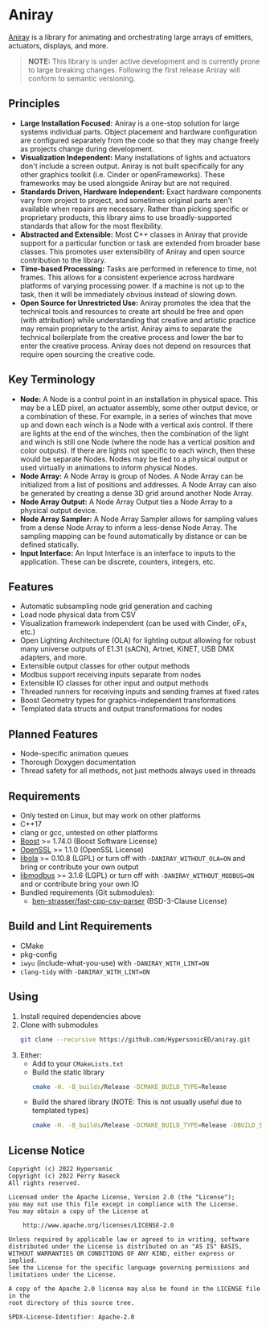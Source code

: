 Aniray
======
[Aniray](https://github.com/HypersonicED/aniray) is a library for animating and
orchestrating large arrays of emitters, actuators, displays, and more.

> **NOTE:** This library is under active development and is currently prone to
large breaking changes. Following the first release Aniray will conform to
semantic versioning.

## Principles

- **Large Installation Focused:** Aniray is a one-stop solution for large
  systems individual parts. Object placement and hardware configuration are
  configured separately from the code so that they may change freely as
  projects change during development.
- **Visualization Independent:** Many installations of lights and actuators
  don't include a screen output. Aniray is not built specifically for any other
  graphics toolkit (i.e. Cinder or openFrameworks). These frameworks may be
  used alongside Aniray but are not required.
- **Standards Driven, Hardware Independent:** Exact hardware components vary
  from project to project, and sometimes original parts aren't available when
  repairs are necessary. Rather than picking specific or proprietary products,
  this library aims to use broadly-supported standards that allow for the most
  flexibility.
- **Abstracted and Extensible:** Most C++ classes in Aniray that provide
  support for a particular function or task are extended from broader base
  classes. This promotes user extensibility of Aniray and open source
  contribution to the library.
- **Time-based Processing:** Tasks are performed in reference to time, not
  frames. This allows for a consistent experience across hardware platforms of
  varying processing power. If a machine is not up to the task, then it will be
  immediately obvious instead of slowing down.
- **Open Source for Unrestricted Use:** Aniray promotes the idea that the
  technical tools and resources to create art should be free and open (with
  attribution) while understanding that creative and artistic practice may
  remain proprietary to the artist. Aniray aims to separate the technical
  boilerplate from the creative process and lower the bar to enter the creative
  process. Aniray does not depend on resources that require open sourcing the
  creative code.

## Key Terminology
 - **Node:** A Node is a control point in an installation in physical space.
   This may be a LED pixel, an actuator assembly, some other output device, or
   a combination of these. For example, in a series of winches that move up and
   down each winch is a Node with a vertical axis control. If there are lights
   at the end of the winches, then the combination of the light and winch is
   still one Node (where the node has a vertical position and color outputs).
   If there are lights not specific to each winch, then these would be separate
   Nodes. Nodes may be tied to a physical output or used virtually in
   animations to inform physical Nodes.
 - **Node Array:** A Node Array is group of Nodes. A Node Array can be
   initialized from a list of positions and addresses. A Node Array can also be
   generated by creating a dense 3D grid around another Node Array.
 - **Node Array Output:** A Node Array Output ties a Node Array to a physical
   output device.
 - **Node Array Sampler:** A Node Array Sampler allows for sampling values from
   a dense Node Array to inform a less-dense Node Array. The sampling mapping
   can be found automatically by distance or can be defined statically.
 - **Input Interface:** An Input Interface is an interface to inputs to the
   application. These can be discrete, counters, integers, etc.

## Features

- Automatic subsampling node grid generation and caching
- Load node physical data from CSV
- Visualization framework independent (can be used with Cinder, oFx, etc.)
- Open Lighting Architecture (OLA) for lighting output allowing for robust many
  universe outputs of E1.31 (sACN), Artnet, KiNET, USB DMX adapters, and more.
- Extensible output classes for other output methods
- Modbus support receiving inputs separate from nodes
- Extensible IO classes for other input and output methods
- Threaded runners for receiving inputs and sending frames at fixed rates
- Boost Geometry types for graphics-independent transformations
- Templated data structs and output transformations for nodes

## Planned Features
 - Node-specific animation queues
 - Thorough Doxygen documentation
 - Thread safety for all methods, not just methods always used in threads

## Requirements

- Only tested on Linux, but may work on other platforms
- C++17
- clang or gcc, untested on other platforms
- [Boost](https://www.boost.org/) >= 1.74.0 (Boost Software License)
- [OpenSSL](https://www.openssl.org/) >= 1.1.0 (OpenSSL License)
- [libola](https://docs.openlighting.org/ola/doc/latest/index.html) >= 0.10.8
  (LGPL) or turn off with `-DANIRAY_WITHOUT_OLA=ON` and bring
  or contribute your own output
- [libmodbus](https://libmodbus.org/) >= 3.1.6 (LGPL) or turn off with
  `-DANIRAY_WITHOUT_MODBUS=ON` and
  or contribute bring your own IO
- Bundled requirements (Git submodules):
  - [ben-strasser/fast-cpp-csv-parser](
    https://github.com/ben-strasser/fast-cpp-csv-parser) (BSD-3-Clause License)

## Build and Lint Requirements

- CMake
- pkg-config
- `iwyu` (include-what-you-use) with `-DANIRAY_WITH_LINT=ON`
- `clang-tidy` with `-DANIRAY_WITH_LINT=ON`

## Using

1. Install required dependencies above
2. Clone with submodules
   ```bash
   git clone --recursive https://github.com/HypersonicED/aniray.git
   ```
3. Either:
   - Add to your `CMakeLists.txt`
   - Build the static library
     ```bash
     cmake -H. -B_builds/Release -DCMAKE_BUILD_TYPE=Release
     ```
   - Build the shared library (NOTE: This is not usually useful due to
     templated types)
     ```bash
     cmake -H. -B_builds/Release -DCMAKE_BUILD_TYPE=Release -DBUILD_SHARED_LIBS=ON
     ```

## License Notice

```
Copyright (c) 2022 Hypersonic
Copyright (c) 2022 Perry Naseck
All rights reserved.

Licensed under the Apache License, Version 2.0 (the "License");
you may not use this file except in compliance with the License.
You may obtain a copy of the License at

    http://www.apache.org/licenses/LICENSE-2.0

Unless required by applicable law or agreed to in writing, software
distributed under the License is distributed on an "AS IS" BASIS,
WITHOUT WARRANTIES OR CONDITIONS OF ANY KIND, either express or implied.
See the License for the specific language governing permissions and
limitations under the License.

A copy of the Apache 2.0 license may also be found in the LICENSE file in the
root directory of this source tree.

SPDX-License-Identifier: Apache-2.0
```
